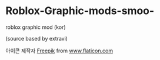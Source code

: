 # Roblox-Graphic-mods-smoo-
roblox graphic mod (kor)

(source based by extravi)
<div>아이콘 제작자 <a href="https://www.freepik.com" title="Freepik">Freepik</a> from <a href="https://www.flaticon.com/kr/" title="Flaticon">www.flaticon.com</a></div>

